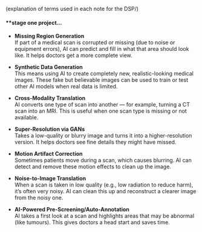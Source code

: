 (explanation of terms used in each note for the DSP/)

#### **stage one project... 
- **Missing Region Generation**  
    If part of a medical scan is corrupted or missing (due to noise or equipment errors), AI can predict and fill in what that area should look like. It helps doctors get a more complete view.
    
- **Synthetic Data Generation**  
    This means using AI to create completely new, realistic-looking medical images. These fake but believable images can be used to train or test other AI models when real data is limited.
    
- **Cross-Modality Translation**  
    AI converts one type of scan into another — for example, turning a CT scan into an MRI. This is useful when one scan type is missing or not available.
    
- **Super-Resolution via GANs**  
    Takes a low-quality or blurry image and turns it into a higher-resolution version. It helps doctors see fine details they might have missed.
    
- **Motion Artifact Correction**  
    Sometimes patients move during a scan, which causes blurring. AI can detect and remove these motion effects to clean up the image.
    
- **Noise-to-Image Translation**  
    When a scan is taken in low quality (e.g., low radiation to reduce harm), it’s often very noisy. AI can clean this up and reconstruct a clearer image from the noisy one.
    
- **AI-Powered Pre-Screening/Auto-Annotation**  
    AI takes a first look at a scan and highlights areas that may be abnormal (like tumours). This gives doctors a head start and saves time.